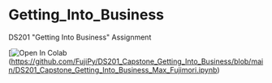 # Getting_Into_Business
DS201 "Getting Into Business" Assignment

[![Open In Colab](https://colab.research.google.com/drive/11TNGsCxGk7BHbMzgxiENt0RFmr1rh6TL#scrollTo=lO68HVp40bWy)(https://github.com/FujiPy/DS201_Capstone_Getting_Into_Business/blob/main/DS201_Capstone_Getting_Into_Business_Max_Fujimori.ipynb) 
